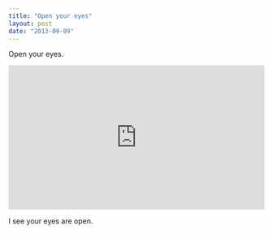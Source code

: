 ```yaml
---
title: "Open your eyes"
layout: post
date: "2013-09-09"
---
```


Open your eyes.

<div style="padding:56.34% 0 0 0;position:relative;"><iframe src="https://player.vimeo.com/video/993578371?badge=0&amp;autopause=0&amp;player_id=0&amp;app_id=58479" frameborder="0" allow="autoplay; fullscreen; picture-in-picture; clipboard-write" style="position:absolute;top:0;left:0;width:100%;height:100%;" title="tumblr_msuvquiGhM1r16syi"></iframe></div><script src="https://player.vimeo.com/api/player.js"></script>

I see your eyes are open.
